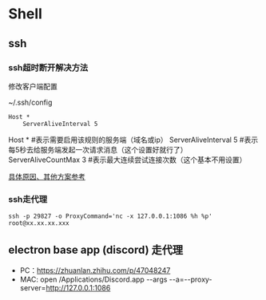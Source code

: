 # Shell

## ssh

### ssh超时断开解决方法

修改客户端配置

~/.ssh/config

```
Host * 
    ServerAliveInterval 5
```

Host * #表示需要启用该规则的服务端（域名或ip）
ServerAliveInterval 5 #表示每5秒去给服务端发起一次请求消息（这个设置好就行了）
ServerAliveCountMax 3 #表示最大连续尝试连接次数（这个基本不用设置）

[具体原因、其他方案参考](http://bluebiu.com/blog/linux-ssh-session-alive.html)

### ssh走代理
```
ssh -p 29827 -o ProxyCommand='nc -x 127.0.0.1:1086 %h %p' root@xx.xx.xx.xxx
```

## electron base app (discord) 走代理

- PC：https://zhuanlan.zhihu.com/p/47048247
- MAC: open /Applications/Discord.app --args --a=--proxy-server=http://127.0.0.1:1086